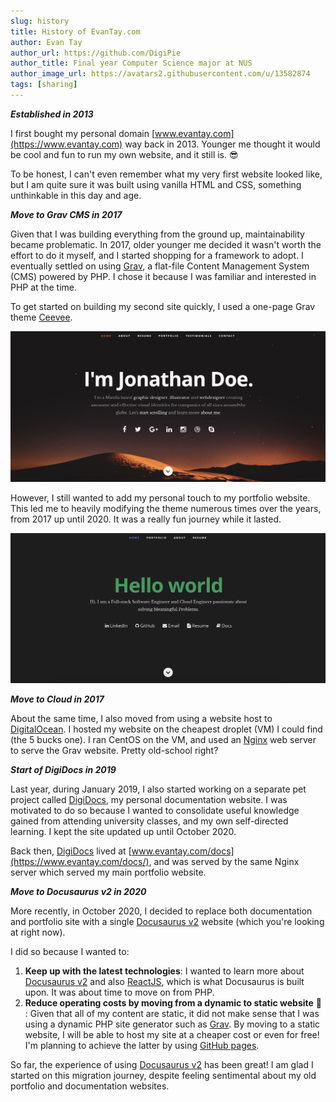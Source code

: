 ```yaml
---
slug: history
title: History of EvanTay.com
author: Evan Tay
author_url: https://github.com/DigiPie
author_title: Final year Computer Science major at NUS
author_image_url: https://avatars2.githubusercontent.com/u/13582874
tags: [sharing]
---
```


**_Established in 2013_**

I first bought my personal domain [www.evantay.com](https://www.evantay.com) way back in 2013. Younger me thought it would be cool and fun to run my own website, and it still is. :sunglasses:

To be honest, I can't even remember what my very first website looked like, but I am quite sure it was built using vanilla HTML and CSS, something unthinkable in this day and age.

<!--truncate-->

**_Move to Grav CMS in 2017_**

Given that I was building everything from the ground up, maintainability became problematic. In 2017, older younger me decided it wasn't worth the effort to do it myself, and I started shopping for a framework to adopt. I eventually settled on using  [Grav](https://getgrav.org/), a flat-file Content Management System (CMS) powered by PHP. I chose it because I was familiar and interested in PHP at the time.

To get started on building my second site quickly, I used a one-page Grav theme [Ceevee](https://github.com/getgrav/grav-theme-ceevee).

![Ceevee](../static/img/ceevee.png)

However, I still wanted to add my personal touch to my portfolio website. This led me to heavily modifying the theme numerous times over the years, from 2017 up until 2020. It was a really fun journey while it lasted.

![EvanTay.com v1 site](../static/img/evantay_v1.png)

**_Move to Cloud in 2017_**

About the same time, I also moved from using a website host to [DigitalOcean](https://digitalocean.com). I hosted my website on the cheapest droplet (VM) I could find (the 5 bucks one). I ran CentOS on the VM, and used an [Nginx](https://www.nginx.com/) web server to serve the Grav website. Pretty old-school right? 

**_Start of DigiDocs in 2019_**

Last year, during January 2019, I also started working on a separate pet project called [DigiDocs](https://digipie.github.io/digidocs/), my personal documentation website. I was motivated to do so because I wanted to consolidate useful knowledge gained from attending university classes, and my own self-directed learning. I kept the site updated up until October 2020.

Back then, [DigiDocs](https://digipie.github.io/digidocs/) lived at [www.evantay.com/docs](https://www.evantay.com/docs/), and was served by the same Nginx server which served my main portfolio website.

**_Move to Docusaurus v2 in 2020_**

More recently, in October 2020, I decided to replace both documentation and portfolio site with a single [Docusaurus v2](https://v2.docusaurus.io/) website (which you're looking at right now).

I did so because I wanted to:

1. **Keep up with the latest technologies**: I wanted to learn more about [Docusaurus v2](https://v2.docusaurus.io/) and also [ReactJS](https://reactjs.org/), which is what Docusaurus is built upon. It was about time to move on from PHP.
1. **Reduce operating costs by moving from a dynamic to static website** :money_with_wings: : Given that all of my content are static, it did not make sense that I was using a dynamic PHP site generator such as [Grav](https://getgrav.org/). By moving to a static website, I will be able to host my site at a cheaper cost or even for free! I'm planning to achieve the latter by using [GitHub pages](https://pages.github.com/).

So far, the experience of using [Docusaurus v2](https://v2.docusaurus.io/) has been great! I am glad I started on this migration journey, despite feeling sentimental about my old portfolio and documentation websites.